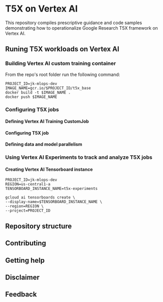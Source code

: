 # T5X on Vertex AI

This repository compiles prescriptive guidance and code samples demonstrating how to operationalize Google Research T5X framework on Vertex AI.

## Runing T5X workloads on Vertex AI

### Building Vertex AI custom training container


From the repo's root folder run the following command:

```
PROJECT_ID=jk-mlops-dev
IMAGE_NAME=gcr.io/$PROJECT_ID/t5x_base
docker build -t $IMAGE_NAME .
docker push $IMAGE_NAME
```

### Configuring T5X jobs

#### Defining Vertex AI Training CustomJob

#### Configuring T5X job 

#### Defining data and model parallelism

### Using Vertex AI Experiments to track and analyze T5X jobs

#### Creating Vertex AI Tensorboard instance

```
PROJECT_ID=jk-mlops-dev
REGION=us-central1-a
TENSORBOARD_INSTANCE_NAME=t5x-experiments

gcloud ai tensorboards create \
--display-name=$TENSORBOARD_INSTANCE_NAME \
--region=REGION \
--project=PROJECT_ID
```

## Repository structure

## Contributing

## Getting help

## Disclaimer

## Feedback
